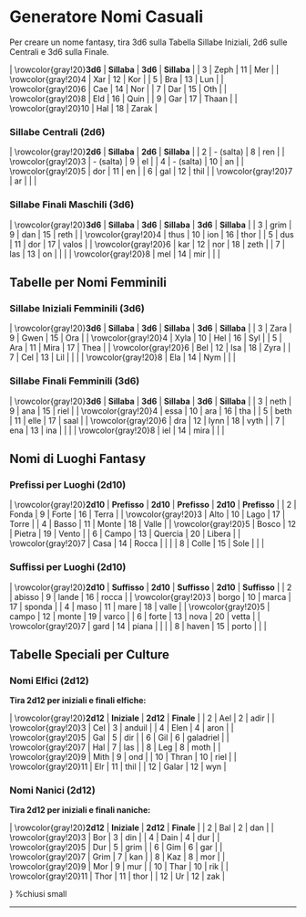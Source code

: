 # Generatore Nomi Casuali

Per creare un nome fantasy, tira 3d6 sulla Tabella Sillabe Iniziali, 2d6 sulle Centrali e 3d6 sulla Finale.

| \rowcolor{gray!20}**3d6** | **Sillaba** | **3d6** | **Sillaba** |
| 3 | Zeph | 11 | Mer |
| \rowcolor{gray!20}4 | Xar | 12 | Kor |
| 5 | Bra | 13 | Lun |
| \rowcolor{gray!20}6 | Cae | 14 | Nor |
| 7 | Dar | 15 | Oth |
| \rowcolor{gray!20}8 | Eld | 16 | Quin |
| 9 | Gar | 17 | Thaan |
| \rowcolor{gray!20}10 | Hal | 18 | Zarak |

### Sillabe Centrali (2d6)

| \rowcolor{gray!20}**2d6** | **Sillaba** | **2d6** | **Sillaba** |
| 2 | - (salta) | 8 | ren |
| \rowcolor{gray!20}3 | - (salta) | 9 | el |
| 4 | - (salta) | 10 | an |
| \rowcolor{gray!20}5 | dor | 11 | en |
| 6 | gal | 12 | thil |
| \rowcolor{gray!20}7 | ar |  | |

### Sillabe Finali Maschili (3d6)

| \rowcolor{gray!20}**3d6** | **Sillaba** | **3d6** | **Sillaba** | **3d6** | **Sillaba** |
| 3 | grim | 9 | dan | 15 | reth |
| \rowcolor{gray!20}4 | thus | 10 | ion | 16 | thor |
| 5 | dus | 11 | dor | 17 | valos |
| \rowcolor{gray!20}6 | kar | 12 | nor | 18 | zeth |
| 7 | las | 13 | on |  | |
| \rowcolor{gray!20}8 | mel | 14 | mir |  | |

## Tabelle per Nomi Femminili

### Sillabe Iniziali Femminili (3d6)

| \rowcolor{gray!20}**3d6** | **Sillaba** | **3d6** | **Sillaba** | **3d6** | **Sillaba** |
| 3 | Zara | 9 | Gwen | 15 | Ora |
| \rowcolor{gray!20}4 | Xyla | 10 | Hel | 16 | Syl |
| 5 | Ara | 11 | Mira | 17 | Thea |
| \rowcolor{gray!20}6 | Bel | 12 | Isa | 18 | Zyra |
| 7 | Cel | 13 | Lil |  | |
| \rowcolor{gray!20}8 | Ela | 14 | Nym |  | |

### Sillabe Finali Femminili (3d6)

| \rowcolor{gray!20}**3d6** | **Sillaba** | **3d6** | **Sillaba** | **3d6** | **Sillaba** |
| 3 | neth | 9 | ana | 15 | riel |
| \rowcolor{gray!20}4 | essa | 10 | ara | 16 | tha |
| 5 | beth | 11 | elle | 17 | saal |
| \rowcolor{gray!20}6 | dra | 12 | lynn | 18 | vyth |
| 7 | ena | 13 | ina |  | |
| \rowcolor{gray!20}8 | iel | 14 | mira |  | |

## Nomi di Luoghi Fantasy

### Prefissi per Luoghi (2d10)

| \rowcolor{gray!20}**2d10** | **Prefisso** | **2d10** | **Prefisso** | **2d10** | **Prefisso** |
| 2 | Fonda | 9 | Forte | 16 | Terra |
| \rowcolor{gray!20}3 | Alto | 10 | Lago | 17 | Torre |
| 4 | Basso | 11 | Monte | 18 | Valle |
| \rowcolor{gray!20}5 | Bosco | 12 | Pietra | 19 | Vento |
| 6 | Campo | 13 | Quercia | 20 | Libera |
| \rowcolor{gray!20}7 | Casa | 14 | Rocca |  | |
| 8 | Colle | 15 | Sole |  | |

### Suffissi per Luoghi (2d10)

| \rowcolor{gray!20}**2d10** | **Suffisso** | **2d10** | **Suffisso** | **2d10** | **Suffisso** |
| 2 | abisso | 9 | lande | 16 | rocca |
| \rowcolor{gray!20}3 | borgo | 10 | marca | 17 | sponda |
| 4 | maso | 11 | mare | 18 | valle |
| \rowcolor{gray!20}5 | campo | 12 | monte | 19 | varco |
| 6 | forte | 13 | nova | 20 | vetta |
| \rowcolor{gray!20}7 | gard | 14 | piana |  | |
| 8 | haven | 15 | porto |  | |

## Tabelle Speciali per Culture

### Nomi Elfici (2d12)
**Tira 2d12 per iniziali e finali elfiche:**

| \rowcolor{gray!20}**2d12** | **Iniziale** | **2d12** | **Finale** |
| 2 | Ael | 2 | adir |
| \rowcolor{gray!20}3 | Cel | 3 | anduil |
| 4 | Elen | 4 | aron |
| \rowcolor{gray!20}5 | Gal | 5 | dir |
| 6 | Gil | 6 | galadriel |
| \rowcolor{gray!20}7 | Hal | 7 | las |
| 8 | Leg | 8 | moth |
| \rowcolor{gray!20}9 | Mith | 9 | ond |
| 10 | Thran | 10 | riel |
| \rowcolor{gray!20}11 | Elr | 11 | thil |
| 12 | Galar | 12 | wyn |

### Nomi Nanici (2d12)
**Tira 2d12 per iniziali e finali naniche:**

| \rowcolor{gray!20}**2d12** | **Iniziale** | **2d12** | **Finale** |
| 2 | Bal | 2 | dan |
| \rowcolor{gray!20}3 | Bor | 3 | din |
| 4 | Dain | 4 | dur |
| \rowcolor{gray!20}5 | Dur | 5 | grim |
| 6 | Gim | 6 | gar |
| \rowcolor{gray!20}7 | Grim | 7 | kan |
| 8 | Kaz | 8 | mor |
| \rowcolor{gray!20}9 | Mor | 9 | mur |
| 10 | Thar | 10 | rik |
| \rowcolor{gray!20}11 | Thor | 11 | thor |
| 12 | Ur | 12 | zak |

} %chiusi small

---